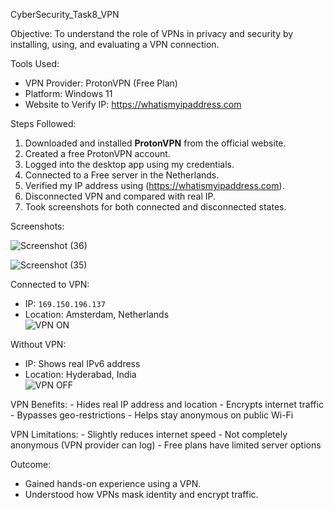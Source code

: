 CyberSecurity_Task8_VPN

Objective:
To understand the role of VPNs in privacy and security by installing, using, and evaluating a VPN connection.

Tools Used:
   - VPN Provider: ProtonVPN (Free Plan)
   - Platform: Windows 11
   - Website to Verify IP: https://whatismyipaddress.com

Steps Followed:

1. Downloaded and installed **ProtonVPN** from the official website.
2. Created a free ProtonVPN account.
3. Logged into the desktop app using my credentials.
4. Connected to a Free server in the Netherlands.
5. Verified my IP address using (https://whatismyipaddress.com).
6. Disconnected VPN and compared with real IP.
7. Took screenshots for both connected and disconnected states.

Screenshots:

![Screenshot (36)](https://github.com/user-attachments/assets/19adc868-62c0-4830-9337-af8949d155f1)

![Screenshot (35)](https://github.com/user-attachments/assets/2b89c14f-ba55-4a84-8e4d-de1a4495f64f)

Connected to VPN:
   - IP: `169.150.196.137`
   - Location: Amsterdam, Netherlands  
    ![VPN ON](Screenshot%20(35).png)

Without VPN:
   - IP: Shows real IPv6 address
   - Location: Hyderabad, India  
    ![VPN OFF](Screenshot%20(36).png)

VPN Benefits:
    - Hides real IP address and location
    - Encrypts internet traffic
    - Bypasses geo-restrictions
    - Helps stay anonymous on public Wi-Fi


VPN Limitations:
    - Slightly reduces internet speed
    - Not completely anonymous (VPN provider can log)
    - Free plans have limited server options

Outcome:
   - Gained hands-on experience using a VPN.
   - Understood how VPNs mask identity and encrypt traffic.

